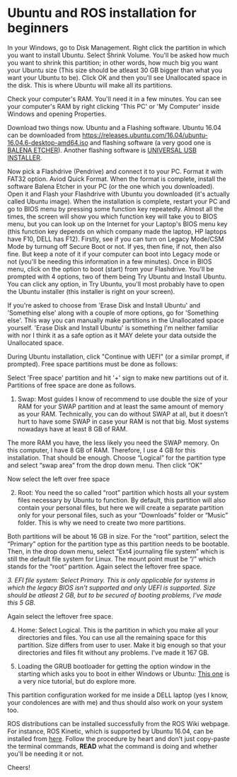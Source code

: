 # Ubuntu and ROS installation for beginners

In your Windows, go to Disk Management. Right click the partition in which you want to install Ubuntu. Select Shrink Volume. You'll be asked how much you want to shrink this partition; in other words, how much big you want your Ubuntu size (This size should be atleast 30 GB bigger than what you want your Ubuntu to be). Click OK and then you'll see Unallocated space in the disk. This is where Ubuntu will make all its partitions.

Check your computer's RAM. You'll need it in a few minutes. You can see your computer's RAM by right clicking 'This PC' or 'My Computer' inside Windows and opening Properties.

Download two things now. Ubuntu and a Flashing software. Ubuntu 16.04 can be downloaded from https://releases.ubuntu.com/16.04/ubuntu-16.04.6-desktop-amd64.iso and flashing software (a very good one is [BALENA ETCHER](https://github.com/balena-io/etcher/releases/download/v1.5.101/balenaEtcher-Setup-1.5.101.exe)). Another flashing software is [UNIVERSAL USB INSTALLER](https://www.pendrivelinux.com/universal-usb-installer-easy-as-1-2-3/).

Now pick a Flashdrive (Pendrive) and connect it to your PC. Format it with FAT32 option. Aviod Quick Format. When the format is complete, install the software Balena Etcher in your PC (or the one which you downloaded). Open it and Flash your Flashdrive with Ubuntu you downloaded (it's actually called Ubuntu image).
When the installation is complete, restart your PC and go to BIOS menu by pressing some function key repeatedly. Almost all the times, the screen will show you which function key will take you to BIOS menu, but you can look up on the Internet for your Laptop's BIOS menu key (this function key depends on which company made the laptop, HP laptops have F10, DELL has F12). Firstly, see if you can turn on Legacy Mode/CSM Mode by turnung off Secure Boot or not. If yes, then fine, if not, then also fine. But keep a note of it if your computer can boot into Legacy mode or not (you'll be needing this information in a few minutes). Once in BIOS menu, click on the option to boot (start) from your Flashdrive. You'll be prompted with 4 options, two of them being Try Ubuntu and Install Ubuntu. You can click any option, in Try Ubuntu, you'll most probably have to open the Ubuntu installer (this installer is right on your screen). 

If you're asked to choose from 'Erase Disk and Install Ubuntu' and 'Something else' along with a couple of more options, go for 'Something else'. This way you can manually make partitions in the Unallocated space yourself. 'Erase Disk and Install Ubuntu' is something I'm neither familiar with nor I think it as a safe option as it MAY delete your data outside the Unallocated space.


During Ubuntu installation, click "Continue with UEFI" (or a similar prompt, if prompted). Free space partitions must be done as follows:

Select 'Free space' partition and hit '+' sign to make new partitions out of it. Partitions of free space are done as follows.

1. Swap: Most guides I know of recommend to use double the size of your RAM for your SWAP partition and at least the same amount of memory as your RAM. Technically, you can do without SWAP at all, but it doesn’t hurt to have some SWAP in case your RAM is not that big. Most systems nowadays have at least 8 GB of RAM.

The more RAM you have, the less likely you need the SWAP memory. On this computer, I have 8 GB of RAM. Therefore, I use 4 GB for this installation. That should be enough. Choose “Logical” for the partition type and select “swap area” from the drop down menu. Then click “OK”

Now select the left over free space


2. Root: You need the so called “root” partition which hosts all your system files necessary by Ubuntu to function. By default, this partition will also contain your personal files, but here we will create a separate partition only for your personal files, such as your “Downloads” folder or “Music” folder. This is why we need to create two more partitions.

Both partitions will be about 16 GB in size. For the “root” partition, select the “Primary” option for the partition type as this partition needs to be bootable. Then, in the drop down menu, select “Ext4 journaling file system” which is still the default file system for Linux. The mount point must be “/” which stands for the “root” partition.
Again select the leftover free space.

*3. EFI file system: Select Primary. This is only applicable for systems in which the legacy BIOS isn't supported and only UEFI is supported. Size should be atleast 2 GB, but to be secured of booting problems, I've made this 5 GB.*

Again select the leftover free space.

4. Home: Select Logical. This is the partition in which you make all your directories and files. You can use all the remaining space for this partition. Size differs from user to user. Make it big enough so that your directories and files fit without any problems. I've made it 167 GB.

5. Loading the GRUB bootloader for getting the option window in the starting which asks you to boot in either Windows or Ubuntu: [This one](https://medium.com/@mugglestudies/common-problems-with-ubuntu-and-windows-dual-boot-installations-the-official-muggle-studies-guide-653fa37116b2#:~:text=The%20solution%20to%20the%20problem,h%20off%20and%20press%20enter) is a very nice tutorial, but do explore more.

This partition configuration worked for me inside a DELL laptop (yes I know, your condolences are with me) and thus should also work on your system too.

ROS distributions can be installed successfully from the ROS Wiki webpage. For instance, ROS Kinetic, which is supported by Ubuntu 16.04, can be installed from [here](http://wiki.ros.org/kinetic/Installation/Ubuntu). Follow the procedure by heart and don't just copy-paste the terminal commands, **READ** what the command is doing and whether you'll be needing it or not.

Cheers!
